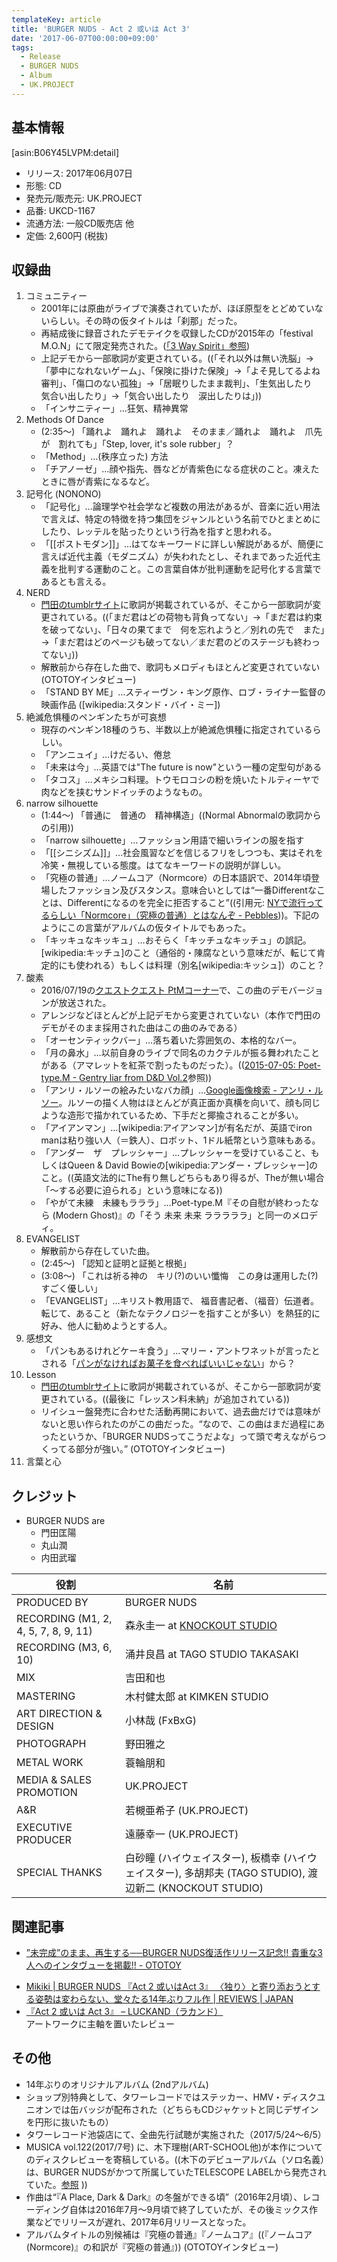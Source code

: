 ```yaml
---
templateKey: article
title: 'BURGER NUDS - Act 2 或いは Act 3'
date: '2017-06-07T00:00:00+09:00'
tags:
  - Release
  - BURGER NUDS
  - Album
  - UK.PROJECT
---
```

## 基本情報

[asin:B06Y45LVPM:detail]

* リリース: 2017年06月07日
* 形態: CD
* 発売元/販売元: UK.PROJECT
* 品番: UKCD-1167
* 流通方法: 一般CD販売店 他
* 定価: 2,600円 (税抜)

## 収録曲

1. コミュニティー
   * 2001年には原曲がライブで演奏されていたが、ほぼ原型をとどめていないらしい。その時の仮タイトルは「刹那」だった。
   * 再結成後に録音されたデモテイクを収録したCDが2015年の「festival M.O.N」にて限定発売された。([「3 Way Spirit」参照](http://monden-info.hatenablog.com/entry/2015/09/26/000000_1))
   * 上記デモから一部歌詞が変更されている。((「それ以外は無い洗脳」→「夢中になれないゲーム」、「保険に掛けた保険」→「よそ見してるよね審判」、「傷口のない孤独」→「居眠りしたまま裁判」、「生気出したり　気合い出したり」→「気合い出したり　涙出したりは」))
   * 「インサニティー」…狂気、精神異常
1. Methods Of Dance
   * (2:35〜) 「踊れよ　踊れよ　踊れよ　そのまま／踊れよ　踊れよ　爪先が　割れても」「Step, lover, it's sole rubber」？
   * 「Method」…(秩序立った) 方法
   * 「チアノーゼ」…顔や指先、唇などが青紫色になる症状のこと。凍えたときに唇が青紫になるなど。
1. 記号化 (NONONO)
   * 「記号化」…論理学や社会学など複数の用法があるが、音楽に近い用法で言えば、特定の特徴を持つ集団をジャンルという名前でひとまとめにしたり、レッテルを貼ったりという行為を指すと思われる。
   * 「[[ポストモダン]]」…はてなキーワードに詳しい解説があるが、簡便に言えば近代主義（モダニズム）が失われたとし、それまであった近代主義を批判する運動のこと。この言葉自体が批判運動を記号化する言葉であるとも言える。
1. NERD
   * [門田のtumblrサイト](http://masaakimonden.tumblr.com/post/89381747172/nerd)に歌詞が掲載されているが、そこから一部歌詞が変更されている。((「まだ君はどの荷物も背負ってない」→「まだ君は約束を破ってない」、「日々の果てまで　何を忘れようと／別れの先で　また」→「まだ君はどのページも破ってない／まだ君のどのステージも終わってない」))
   * 解散前から存在した曲で、歌詞もメロディもほとんど変更されていない (OTOTOYインタビュー)
   * 「STAND BY ME」…スティーヴン・キング原作、ロブ・ライナー監督の映画作品 ([wikipedia:スタンド・バイ・ミー])
1. 絶滅危惧種のペンギンたちが可哀想
   * 現存のペンギン18種のうち、半数以上が絶滅危惧種に指定されているらしい。
   * 「アンニュイ」…けだるい、倦怠
   * 「未来は今」…英語では"The future is now"という一種の定型句がある
   * 「タコス」…メキシコ料理。トウモロコシの粉を焼いたトルティーヤで肉などを挟むサンドイッチのようなもの。
1. narrow silhouette
   * (1:44〜) 「普通に　普通の　精神構造」((Normal Abnormalの歌詞からの引用))
   * 「narrow silhouette」…ファッション用語で細いラインの服を指す
   * 「[[シニシズム]]」…社会風習などを信じるフリをしつつも、実はそれを冷笑・無視している態度。はてなキーワードの説明が詳しい。
   *  「究極の普通」…ノームコア（Normcore）の日本語訳で、2014年頃登場したファッション及びスタンス。意味合いとしては<q>一番Differentなことは、Differentになるのを完全に拒否すること</q>((引用元: [NYで流行ってるらしい「Normcore」（究極の普通）とはなんぞ \- Pebbles](http://pebbles.hatenablog.com/entry/2014/03/30/211154)))。下記のようにこの言葉がアルバムの仮タイトルでもあった。
   * 「キッキュなキッキュ」…おそらく「キッチュなキッチュ」の誤記。[wikipedia:キッチュ]のこと（通俗的・陳腐なという意味だが、転じて肯定的にも使われる）もしくは料理（別名[wikipedia:キッシュ]）のこと？
1. 酸素
   * 2016/07/19の[クエストクエスト PtMコーナー](http://monden-info.hatenablog.com/entry/2016/04/05/000000)で、この曲のデモバージョンが放送された。
   * アレンジなどほとんどが上記デモから変更されていない（本作で門田のデモがそのまま採用された曲はこの曲のみである）
   * 「オーセンティックバー」…落ち着いた雰囲気の、本格的なバー。
   * 「月の鼻水」…以前自身のライブで同名のカクテルが振る舞われたことがある（アマレットを紅茶で割ったものだった）。(([2015\-07\-05: Poet\-type\.M \- Gentry liar from D&D  Vol\.2](http://monden-info.hatenablog.com/entry/2015/07/05/000000)参照))
   * 「アンリ・ルソーの絵みたいなバカ顔」…[Google画像検索 - アンリ・ルソー](https://www.google.co.jp/search?q=%E3%82%A2%E3%83%B3%E3%83%AA%E3%83%BB%E3%83%AB%E3%82%BD%E3%83%BC&tbm=isch)。ルソーの描く人物はほとんどが真正面か真横を向いて、顔も同じような造形で描かれているため、下手だと揶揄されることが多い。
   * 「アイアンマン」…[wikipedia:アイアンマン]が有名だが、英語でiron manは粘り強い人（＝鉄人）、ロボット、1ドル紙幣という意味もある。
   * 「アンダー　ザ　プレッシャー」…プレッシャーを受けていること、もしくはQueen & David Bowieの[wikipedia:アンダー・プレッシャー]のこと。((英語文法的にThe有り無しどちらもあり得るが、Theが無い場合「〜する必要に迫られる」という意味になる))
   * 「やがて未練　未練もラララ」…Poet-type.M『その自慰が終わったなら (Modern Ghost)』の「そう 未来 未来 ラララララ」と同一のメロディ。
1. EVANGELIST
   * 解散前から存在していた曲。
   * (2:45〜) 「認知と証明と証拠と根拠」
   * (3:08〜) 「これは祈る神の　キリ(?)のいい懺悔　この身は運用した(?)　すごく優しい」
   * 「EVANGELIST」…キリスト教用語で、 福音書記者、（福音）伝道者。転じて、あること（新たなテクノロジーを指すことが多い）を熱狂的に好み、他人に勧めようとする人。
1. 感想文
   * 「パンもあるけれどケーキ食う」…マリー・アントワネットが言ったとされる「[パンがなければお菓子を食べればいいじゃない](https://ja.wikipedia.org/wiki/%E3%82%B1%E3%83%BC%E3%82%AD%E3%82%92%E9%A3%9F%E3%81%B9%E3%82%8C%E3%81%B0%E3%81%84%E3%81%84%E3%81%98%E3%82%83%E3%81%AA%E3%81%84)」から？
1. Lesson
   * [門田のtumblrサイト](http://masaakimonden.tumblr.com/post/89381579497/lesson)に歌詞が掲載されているが、そこから一部歌詞が変更されている。((最後に「レッスン料未納」が追加されている))
   * リイシュー盤発売に合わせた活動再開において、過去曲だけでは意味がないと思い作られたのがこの曲だった。<q>なので、この曲はまだ過程にあったというか、「BURGER NUDSってこうだよな」って頭で考えながらつくってる部分が強い。</q> (OTOTOYインタビュー)
1. 言葉と心

## クレジット

* BURGER NUDS are
   * 門田匡陽
   * 丸山潤
   * 内田武瑠

役割 | 名前
-|-
PRODUCED BY | BURGER NUDS
RECORDING (M1, 2, 4, 5, 7, 8, 9, 11) | 森永圭一 at [KNOCKOUT STUDIO](http://monden-info.hatenablog.com/entry/2000/01/01/knockout)
RECORDING (M3, 6, 10) | 涌井良昌 at TAGO STUDIO TAKASAKI
MIX | 吉田和也
MASTERING | 木村健太郎 at KIMKEN STUDIO
ART DIRECTION & DESIGN | 小林哉 (FxBxG)
PHOTOGRAPH | 野田雅之
METAL WORK | 蓑輪朋和
MEDIA & SALES PROMOTION | UK.PROJECT
A&R | 若槻亜希子 (UK.PROJECT)
EXECUTIVE PRODUCER | 遠藤幸一 (UK.PROJECT)
SPECIAL THANKS | 白砂瞳 (ハイウェイスター), 板橋幸 (ハイウェイスター), 多胡邦夫 (TAGO STUDIO), 渡辺新二 (KNOCKOUT STUDIO)


## 関連記事

* [”未完成”のまま、再生する──BURGER NUDS復活作リリース記念\!\! 貴重な3人へのインタヴューを掲載\!\! \- OTOTOY](http://ototoy.jp/feature/2017062801)
- [Mikiki \| BURGER NUDS 『Act 2 或いはAct 3』 〈独り〉と寄り添おうとする姿勢は変わらない、堂々たる14年ぶりフル作 \| REVIEWS \| JAPAN](http://mikiki.tokyo.jp/articles/-/14563)
- [『Act 2 或いは Act 3』 – LUCKAND（ラカンド）](http://luckand.jp/artreview/1090/)  
  アートワークに主軸を置いたレビュー

## その他

* 14年ぶりのオリジナルアルバム (2ndアルバム)
* ショップ別特典として、タワーレコードではステッカー、HMV・ディスクユニオンでは缶バッジが配布された（どちらもCDジャケットと同じデザインを円形に抜いたもの）
* タワーレコード池袋店にて、全曲先行試聴が実施された（2017/5/24～6/5）
* MUSICA vol.122(2017/7号) に、木下理樹(ART-SCHOOL他)が本作についてのディスクレビューを寄稿している。((木下のデビューアルバム（ソロ名義）は、BURGER NUDSがかつて所属していたTELESCOPE LABELから発売されていた。[参照](http://monden-info.hatenablog.com/entry/label%3Atelescope) ))
* 作曲は<q>『A Place, Dark & Dark』の冬盤ができる頃</q>（2016年2月頃）、レコーディング自体は2016年7月〜9月頃で終了していたが、その後ミックス作業などでリリースが遅れ、2017年6月リリースとなった。
* アルバムタイトルの別候補は『究極の普通』『ノームコア』((『ノームコア(Normcore)』の和訳が『究極の普通』)) (OTOTOYインタビュー)


